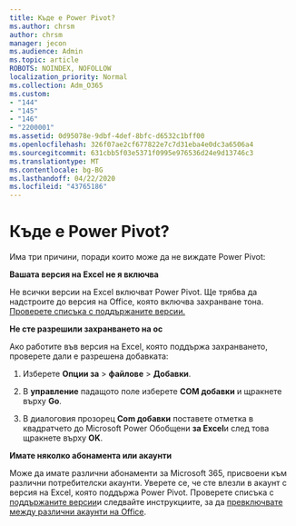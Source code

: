 ```yaml
---
title: Къде е Power Pivot?
ms.author: chrsm
author: chrsm
manager: jecon
ms.audience: Admin
ms.topic: article
ROBOTS: NOINDEX, NOFOLLOW
localization_priority: Normal
ms.collection: Adm_O365
ms.custom:
- "144"
- "145"
- "146"
- "2200001"
ms.assetid: 0d95078e-9dbf-4def-8bfc-d6532c1bff00
ms.openlocfilehash: 326f07ae2cf677822e7c7d31eba4e0dc3a6506a4
ms.sourcegitcommit: 631cbb5f03e5371f0995e976536d24e9d13746c3
ms.translationtype: MT
ms.contentlocale: bg-BG
ms.lasthandoff: 04/22/2020
ms.locfileid: "43765186"
---
```

# <a name="where-is-power-pivot"></a>Къде е Power Pivot?

Има три причини, поради които може да не виждате Power Pivot:
  
**Вашата версия на Excel не я включва**
  
Не всички версии на Excel включват Power Pivot. Ще трябва да надстроите до версия на Office, която включва захранване тона. [Проверете списъка с поддържаните версии.](https://support.office.com/article/aa64e217-4b6e-410b-8337-20b87e1c2a4b.aspx)
  
**Не сте разрешили захранването на ос**
  
Ако работите във версия на Excel, която поддържа захранването, проверете дали е разрешена добавката:
  
1. Изберете **Опции за** \> **файлове** \> **Добавки**.

2. В **управление** падащото поле изберете **COM добавки** и щракнете върху **Go**.

3. В диалоговия прозорец **Com добавки** поставете отметка в квадратчето до Microsoft Power Обобщени **за Excel**и след това щракнете върху **OK**.

**Имате няколко абонамента или акаунти**
  
Може да имате различни абонаменти за Microsoft 365, присвоени към различни потребителски акаунти. Уверете се, че сте влезли в акаунт с версия на Excel, която поддържа Power Pivot. Проверете списъка с [поддържаните версии](https://support.office.com/article/aa64e217-4b6e-410b-8337-20b87e1c2a4b.aspx)и следвайте инструкциите, за да [превключвате между различни акаунти на Office](https://support.office.com/article/b9582171-fd1f-4284-9846-bdd72bb28426.aspx#BKMK_WebSwitchAccounts).
